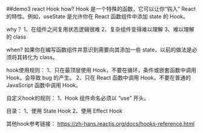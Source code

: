 
##demo3
react Hook
how?
Hook 是一个特殊的函数，它可以让你“钩入” React 的特性。例如，useState 是允许你在 React 函数组件中添加 state 的 Hook。

why？
1、在组件之间复用状态逻辑很难
2、复杂组件变得难以理解
3、难以理解的 class

when?
如果你在编写函数组件并意识到需要向其添加一些 state，以前的做法是必须将其转化为 class。

hook使用规则：
1、只在最顶层使用 Hook，不要在循环，条件或嵌套函数中调用 Hook。会导致 bug 的产生。
2、只在 React 函数中调用 Hook，不要在普通的 JavaScript 函数中调用 Hook。

自定义hook的规则：
1、Hook 组件命名必须以 “use” 开头。

目录：
1、使用 State Hook
2、使用 Effect Hook

其他hook参考链接：
https://zh-hans.reactjs.org/docs/hooks-reference.html

